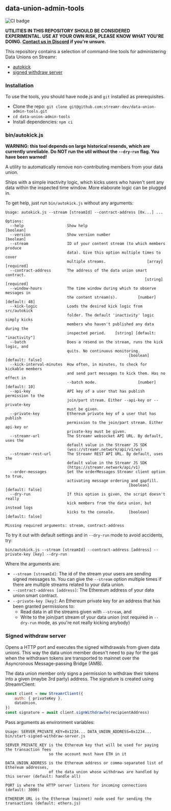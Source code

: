 ## data-union-admin-tools

![CI badge](https://github.com/streamr-dev/data-union-admin-tools/actions/workflows/nodejs.yml/badge.svg)

**UTILITIES IN THIS REPOSITORY SHOULD BE CONSIDERED EXPERIMENTAL. USE AT YOUR OWN RISK, PLEASE KNOW WHAT YOU'RE DOING. [Contact us in Discord](https://discord.com/invite/gZAm8P7hK8) if you're unsure.**

This repository contains a selection of command-line tools for administering Data Unions on Streamr:

* [autokick](#binautokickjs)
* [signed withdraw server](#signed-withdraw-server)

### Installation

To use the tools, you should have node.js and `git` installed as prerequisites.

* Clone the repo: `git clone git@github.com:streamr-dev/data-union-admin-tools.git`
* `cd data-union-admin-tools`
* Install dependencies: `npm ci`

### bin/autokick.js

**WARNING: this tool depends on large historical resends, which are currently unreliable. Do NOT run the util without the `--dry-run` flag. You have been warned!**

A utility to automatically remove non-contributing members from your data union.

Ships with a simple inactivity logic, which kicks users who haven't sent any data within the inspected time window. More elaborate logic can be plugged in.

To get help, just run `bin/autokick.js` without any arguments:

```
Usage: autokick.js --stream [streamId] --contract-address [0x...] ...

Options:
  --help                   Show help                                   [boolean]
  --version                Show version number                         [boolean]
  --stream                 ID of your content stream (to which members produce
                           data). Give this option multiple times to cover
                           multiple streams.                  [array] [required]
  --contract-address       The address of the data union smart contract.
                                                             [string] [required]
  --window-hours           The time window during which to observe messages in
                           the content stream(s).         [number] [default: 48]
  --kick-logic             Loads the desired kick logic from src/autokick
                           folder. The default 'inactivity' logic simply kicks
                           members who haven't published any data during the
                           inspected period.    [string] [default: "inactivity"]
  --batch                  Does a resend on the stream, runs the kick logic, and
                           quits. No continuous monitoring.
                                                      [boolean] [default: false]
  --kick-interval-minutes  How often, in minutes, to check for kickable members
                           and send part messages to kick them. Has no effect in
                           --batch mode.                  [number] [default: 10]
  --api-key                API key of a user that has publish permission to the
                           join/part stream. Either --api-key or --private-key
                           must be given.
  --private-key            Ethereum private key of a user that has publish
                           permission to the join/part stream. Either api-key or
                           private-key must be given.
  --streamr-url            The Streamr websocket API URL. By default, uses the
                           default value in the Streamr JS SDK
                           (wss://streamr.network/api/v1/ws)
  --streamr-rest-url       The Streamr REST API URL. By default, uses the
                           default value in the Streamr JS SDK
                           (https://streamr.network/api/v1)
  --order-messages         Set the orderMessages Streamr client option to true,
                           activating message ordering and gapfill.
                                                      [boolean] [default: false]
  --dry-run                If this option is given, the script doesn't really
                           kick members from the data union, but instead logs
                           kicks to the console.      [boolean] [default: false]

Missing required arguments: stream, contract-address
```

To try it out with default settings and in `--dry-run` mode to avoid accidents, try:

```
bin/autokick.js --stream [streamId] --contract-address [address] --private-key [key] --dry-run
```

Where the arguments are:

* `--stream [streamId]`: The id of the stream your users are sending signed messages to. You can give the `--stream` option multiple times if there are multiple streams related to your data union.
* `--contract-address [address]`: The Ethereum address of your data union smart contract.
* `--private-key [key]`: An Ethereum private key for an address that has been granted permissions to:
  * Read data in all the streams given with `--stream`, and
  * Write to the join/part stream of your data union (not required in `--dry-run` mode, as you're not really kicking anybody)

### Signed withdraw server

Opens a HTTP port and executes the signed withdrawals from given data unions. This way the data union member doesn't need to pay for the gas when the withdrawn tokens are transported to mainnet over the Asyncronous Message-passing Bridge (AMB).

The data union member only signs a permission to withdraw their tokens into a given (maybe 3rd party) address. The signature is created using StreamrClient:
```javascript
const client = new StreamrClient({
    auth: { privateKey },
    dataUnion,
})
const signature = await client.signWithdrawTo(recipientAddress)
```

Pass arguments as environment variables:

```$xslt
Usage: SERVER_PRIVATE_KEY=0x1234... DATA_UNION_ADDRESS=0x1234... bin/start-signed-withdraw-server.js

SERVER_PRIVATE_KEY is the Ethereum key that will be used for paying the transaction fees
                   so the account must have ETH in it

DATA_UNION_ADDRESS is the Ethereum address or comma-separated list of Ethereum addresses,
                   of the data union whose withdraws are handled by this server (default: handle all)

PORT is where the HTTP server listens for incoming connections (default: 3000)

ETHEREUM_URL is the Ethereum (mainnet) node used for sending the transactions (default: ethers.js)
```
